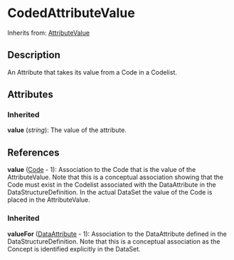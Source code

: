 
# CodedAttributeValue

Inherits from: [AttributeValue](AttributeValue.md)



## Description

An Attribute that takes its value from a Code in a Codelist.


## Attributes

### Inherited

**value** (*string*): The value of the attribute.



## References

**value** ([Code](../Codelist/Code.md) - 1): Association to the Code that is the value of the AttributeValue. Note that this is a conceptual association showing that the Code must exist in the Codelist associated with the DataAttribute in the DataStructureDefinition. In the actual DataSet the value of the Code is placed in the AttributeValue.

### Inherited

**valueFor** ([DataAttribute](DataAttribute.md) - 1): Association to the DataAttribute defined in the DataStructureDefinition. Note that this is a conceptual association as the Concept is identified explicitly in the DataSet.




